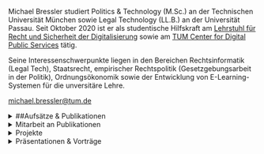 Michael Bressler studiert Politics & Technology (M.Sc.) an der Technischen Universität München sowie Legal Technology (LL.B.) an der Universität Passau. Seit Oktober 2020 ist er als studentische Hilfskraft am [Lehrstuhl für Recht und Sicherheit der Digitalisierung](https://www.gov.sot.tum.de/elaw/startseite/) sowie am [TUM Center for Digital Public Services](https://tum-cdps.de/) tätig.

Seine Interessenschwerpunkte liegen in den Bereichen Rechtsinformatik (Legal Tech), Staatsrecht, empirischer Rechtspolitik (Gesetzgebungsarbeit in der Politik), Ordnungsökonomik sowie der Entwicklung von E-Learning-Systemen für die unversitäre Lehre.

[michael.bressler@tum.de](mailto:[email&#160;protected])

<details>
  <summary>
  ##Aufsätze & Publikationen
  </summary>

  1. _Entwicklung von Kriterien zur algorithmischen Abbildbarkeit von Rechtsnormen_, Bachelor's Thesis, Technische Unviersität München, November 2022 (unveröffentlicht)

</details>

<details>
  <summary>Mitarbeit an Publikationen</summary>

  1. _BayWiDI Briefing 2023/1_, Informationsdienst IT-Sicherheit und Recht, (Hrsg. Prof. Dr. Dirk Heckmann, Technische Universität München), Januar 2023
  2. _BayWiDI Briefing 2022/4_, Informationsdienst IT-Sicherheit und Recht, (Hrsg. Prof. Dr. Dirk Heckmann, Technische Universität München), Oktober 2022
  3. Heckmann, Dirk; Marx, Lorenz; Auer, Jakob; Brand, Thimo; Bräutigam, Peter; Habbe, Julia Sophia; Gergen, Philipp; Daum, Andreas: _Noerr Compliance Studie 2021_, Digitalisierung und Compliance, Noerr Partnerschaftsgesellschaft mbB, 06. Oktober 2021, [Artikel](https://www.noerr.com/de/newsroom/news/gemeinsame-studie-von-noerr-und-technischer-universitat-munchen) | [PDF](https://www.noerr.com/-/media/downloads/studien/2021/noerr_compliancestudie.pdf)
  4. _Evaluation des Berliner E-Government-Gesetzes_, Rechtswissenschaftliches Gutachten und empirische Studie mit Handlungsempfehlungen zur Fortentwicklung des Rechts der Digitalen Verwaltung, TUM Center for Digital Public Services, 21. Mai 2021, [PDF](https://www.parlament-berlin.de/adosservice/18/Haupt/vorgang/h18-2765.E-v.pdf)

</details>

<details>
  <summary>Projekte</summary>

  - _Elaw Learn_, E-Learning-Plattform zur Unterstützung der Lehre am Lehrstuhl für Recht und Sicherheit der Digitalisierung, fortlaufend
  - _Wiki für das Bayerische Digitalgesetz_, TUM Center for Digital Public Services, fortlaufend, [Projektbeschreibung](https://www.tum-cdps.de/projekte/) | [GitHub](https://github.com/tum-elaw/BayDiG-wiki) | [digitalgesetz.wiki](https://digitalgesetz.wiki)
  - _Social Media Leitfaden für Beschäftigte im Öffentlichen Dienst_, TUM Center for Digital Public Services, Februar 2023, [Artikel](https://www.hfp.tum.de/hfp/aktuelles/article/safer-internet-day-2023-tum-cdps-stellt-social-media-leitfaden-fuer-beschaeftigte-im-oeffentlichen-dienst-vor/) | [sml.tum-cdps.de](https://sml.tum-cdps.de)
  - _RechtGPT_, Experimentelle semantsiche Suchmaschine für deutsche Gerichtsurteile (basierend auf Embedding der Urteilstexte), Team-Projektarbeit, Legal Loves Tech Hackathon, Januar 2023, [GitHub](https://github.com/mibressler/chat.recht.dev) | [recht.dev](https://recht.dev)

</details>

<details>
  <summary>Präsentationen & Vorträge</summary>

  1. _Bundesrepublik Deutschland: Verfassungsorgane und politische Ebenen_, Seminar Politik in Theorie und Praxis: Regionalpolitik, veranstaltet durch MdL Isabell Zacharias & Prof. Dr. Jürgen Pfeffer, Hochschule für Politik München (TUM), 13.05.2022, [Slides](https://nbviewer.org/github/mibressler/website/blob/main/files/Verfassungsorgane.pdf)
  2. _Konzept einer Überwachungsgesamtrechnung in Deutschland_, Seminar Innere Sicherheit und Digitalisierung, Hochschule für Politik München (TUM), 13.12.2021, [Slides](https://nbviewer.org/github/mibressler/website/blob/main/files/%C3%9Cberwachungsgesamtrechnung_Slides.pdf)

</details>
